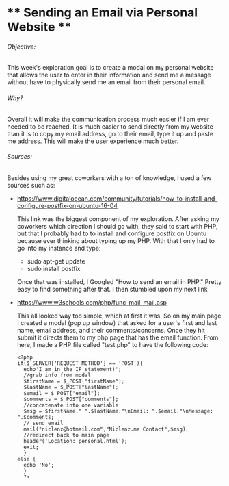 # ** Sending an Email via Personal Website **

###### Objective:
This week's exploration goal is to create a modal on my personal website that allows the user to enter in their information and send me a message without have to physically send me an email from their personal email.

###### Why?
Overall it will make the communication process much easier if I am ever needed to be reached. It is much easier to send directly from my website than it is to copy my email address, go to their email, type it up and paste me address. This will make the user experience much better.

###### Sources:
Besides using my great coworkers with a ton of knowledge, I used a few sources such as:
* https://www.digitalocean.com/community/tutorials/how-to-install-and-configure-postfix-on-ubuntu-16-04

  This link was the biggest component of my exploration. After asking my coworkers which direction I should go with, they said to start with PHP, but that I probably had to to install and configure postfix on Ubuntu because ever thinking about typing up my PHP.
  With that I only had to go into my instance and type:
  * sudo apt-get update
  * sudo install postfix

  Once that was installed, I Googled "How to send an email in PHP." Pretty easy to find something after that. I then stumbled upon my next link

* https://www.w3schools.com/php/func_mail_mail.asp

  This all looked way too simple, which at first it was. So on my main page I created a modal (pop up window) that asked for a user's first and last name, email address, and their comments/concerns.
  Once they hit submit it directs them to my php page that has the email function.
  From here, I made a PHP file called "test.php" to have the following code:

      <?php
      if($_SERVER['REQUEST_METHOD'] == 'POST'){
        echo'I am in the IF statement!';
        //grab info from modal
        $firstName = $_POST["firstName"];
        $lastName = $_POST["lastName"];
        $email = $_POST["email"];
        $comments = $_POST["comments"];
        //concatenate into one variable
        $msg = $firstName." ".$lastName."\nEmail: ".$email."\nMessage: ".$comments;
        // send email
        mail("niclenz@hotmail.com","Niclenz.me Contact",$msg);
        //redirect back to main page
        header('Location: personal.html');
        exit;
        }
      else {
        echo 'No';
        }
        ?>
        
        
